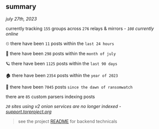 
## summary
_july 27th, 2023_

currently tracking `155` groups across `276` relays & mirrors - _`108` currently online_

⏲ there have been `11` posts within the `last 24 hours`

🦈 there have been `298` posts within the `month of july`

🪐 there have been `1125` posts within the `last 90 days`

🏚 there have been `2354` posts within the `year of 2023`

🦕 there have been `7045` posts `since the dawn of ransomwatch`

there are `85` custom parsers indexing posts

_`20` sites using v2 onion services are no longer indexed - [support.torproject.org](https://support.torproject.org/onionservices/v2-deprecation/)_

> see the project [README](https://github.com/joshhighet/ransomwatch#ransomwatch--) for backend technicals
